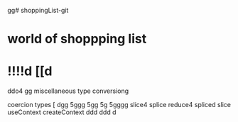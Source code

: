 gg# shoppingList-git
# world of shoppping list
!!!!d
[[d
===========================
ddo4
gg
miscellaneous
type conversiong

coercion types 
[
dgg
5ggg
5gg
5g
5gggg
slice4
splice
reduce4
spliced
slice
useContext
createContext
ddd
ddd
d
